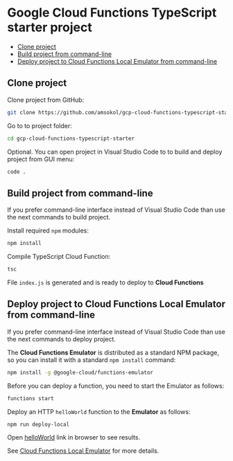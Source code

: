 # Google Cloud Functions TypeScript starter project

<!-- TOC -->

- [Clone project](#clone-project)
- [Build project from command-line](#build-project-from-command-line)
- [Deploy project to Cloud Functions Local Emulator from command-line](#deploy-project-to-cloud-functions-local-emulator-from-command-line)

<!-- /TOC -->

## Clone project

Clone project from GitHub:

```bash
git clone https://github.com/amsokol/gcp-cloud-functions-typescript-starter.git
```

Go to to project folder:

```bash
cd gcp-cloud-functions-typescript-starter
```

Optional. You can open project in Visual Studio Code to to build and deploy project from GUI menu:

```bash
code .
```

## Build project from command-line

If you prefer command-line interface instead of Visual Studio Code than use the next commands to build project.

Install required `npm` modules:

```bash
npm install
```

Compile TypeScript Cloud Function:

```bash
tsc
```

File `index.js` is generated and is ready to deploy to **Cloud Functions**

## Deploy project to Cloud Functions Local Emulator from command-line

If you prefer command-line interface instead of Visual Studio Code than use the next commands to deploy project.

The **Cloud Functions Emulator** is distributed as a standard NPM package, so you can install it with a standard `npm install` command:

```bash
npm install -g @google-cloud/functions-emulator
```

Before you can deploy a function, you need to start the Emulator as follows:

```bash
functions start
```

Deploy an HTTP `helloWorld` function to the **Emulator** as follows:

```bash
npm run deploy-local
```

Open [helloWorld](http://localhost:8010/amsokol-me/us-central1/helloWorld) link in browser to see results.

See [Cloud Functions Local Emulator](https://cloud.google.com/functions/docs/emulator) for more details.

